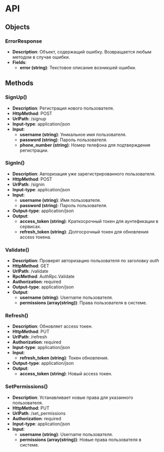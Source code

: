 # API
## Objects
### ErrorResponse
* **Description**: Объект, содержащий ошибку. Возвращается любым методом в случае ошибки.
* **Fields**:
  * **error (string)**: Текстовое описание возникшей ошибки.

## Methods
### SignUp()
* **Description**: Регистрация нового пользователя.
* **HttpMethod**: POST
* **UrlPath**: /signup
* **Input-type**: application/json
* **Input**:
  * **username (string)**: Уникальное имя пользователя.
  * **password (string)**: Пароль пользователя.
  * **phone_number (string)**: Номер телефона для подтверждения регистрации.

### SignIn()
* **Description**: Авторизация уже зарегистрированного пользователя.
* **HttpMethod**: POST
* **UrlPath**: /signin
* **Input-type**: application/json
* **Input**:
  * **username (string)**: Имя пользователя.
  * **password (string)**: Пароль пользователя.
* **Output-type**: application/json
* **Output**:
  * **access_token (string)**: Краткосрочный токен для аунтефикации в сервисах.
  * **refresh_token (string)**: Долгосрочный токен для обновления access токена.

### Validate()
* **Description**: Проверят авторизацию пользователя по заголовку *auth*
* **HttpMethod**: GET
* **UrlPath**: /validate
* **RpcMethod**: AuthRpc.Validate
* **Authorization**: required
* **Output-type**: application/json
* **Output**:
  * **username (string)**: Username пользователя.
  * **permissions (array(string))**: Права пользователя в системе.

### Refresh()
* **Description**: Обновляет access токен.
* **HttpMethod**: PUT
* **UrlPath**: /refresh
* **Authorization**: required
* **Input-type**: application/json
* **Input**:
  * **refresh_token (string)**: Токен обновления.
* **Output-type**: application/json
* **Output**:
  * **access_token (string)**: Новый access токен.

### SetPermissions()
* **Description**: Устанавливает новые права для указанного пользователя.
* **HttpMethod**: PUT
* **UrlPath**: /set_permissions
* **Authorization**: required
* **Input-type**: application/json
* **Input**:
  * **username (string)**: Username пользователя.
  * **permissions (array(string))**: Новые права пользователя в системе.
